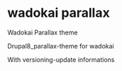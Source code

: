# wadokai parallax
Wadokai Parallax theme


Drupal8_parallax-theme for wadokai


With versioning-update informations
